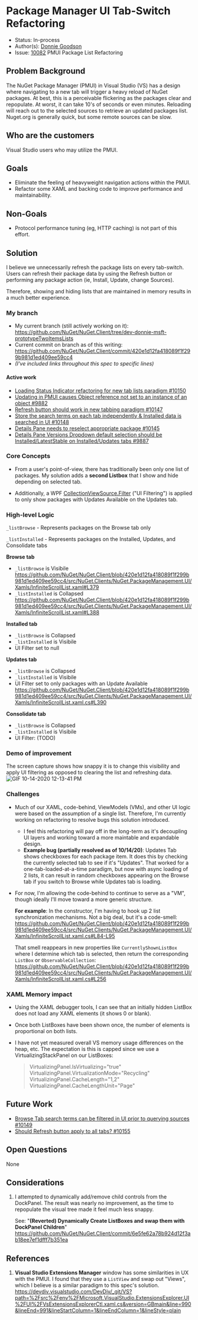 # Package Manager UI Tab-Switch Refactoring

* Status: In-process
* Author(s): [Donnie Goodson](https://github.com/donnie-msft)
* Issue: [10082](https://github.com/NuGet/Home/issues/10082) PMUI Package List Refactoring

## Problem Background

The NuGet Package Manager (PMUI) in Visual Studio (VS) has a design where navigating to a new tab will trigger a heavy reload of NuGet packages. At best, this is a perceivable flickering as the packages clear and repopulate. At worst, it can take 10's of seconds or even minutes. Reloading will reach out to the selected sources to retrieve an updated packages list. Nuget.org is generally quick, but some remote sources can be slow. 


## Who are the customers

Visual Studio users who may utilize the PMUI.

## Goals

* Eliminate the feeling of heavyweight navigation actions within the PMUI.
* Refactor some XAML and backing code to improve performance and maintainability.

## Non-Goals

* Protocol performance tuning (eg, HTTP caching) is not part of this effort.

## Solution
I believe we unnecessarily refresh the package lists on every tab-switch. Users can refresh their package data by using the Refresh button or performing any package action (ie, Install, Update, change Sources). 

Therefore, showing and hiding lists that are maintained in memory results in a much better experience.

### My branch
* My current branch (still actively working on it): https://github.com/NuGet/NuGet.Client/tree/dev-donnie-msft-prototypeTwoItemsLists
* Current commit on branch as of this writing: https://github.com/NuGet/NuGet.Client/commit/420e1d12fa418089f1f299b981d1ed409ee59cc4
* _(I've included links throughout this spec to specific lines)_

#### Active work
* [Loading Status Indicator refactoring for new tab lists paradigm #10150](https://github.com/NuGet/Home/issues/10150)
* [Updating in PMUI causes Object reference not set to an instance of an object #9882](https://github.com/NuGet/Home/issues/9882)
* [Refresh button should work in new tabbing paradigm #10147](https://github.com/NuGet/Home/issues/10147)
* [Store the search terms on each tab independently & Installed data is searched in UI #10148](https://github.com/NuGet/Home/issues/10148)
* [Details Pane needs to reselect appropriate package #10145](https://github.com/NuGet/Home/issues/10145)
* [Details Pane Versions Dropdown default selection should be Installed/LatestStable on Installed/Updates tabs #9887](https://github.com/NuGet/Home/issues/9887)

### Core Concepts
* From a user's point-of-view, there has traditionally been only one list of packages. My solution adds a **second Listbox** that I show and hide depending on selected tab. 

* Additionally, a WPF [CollectionViewSource.Filter](https://docs.microsoft.com/en-us/dotnet/api/system.windows.data.collectionviewsource?view=netcore-3.1#events) ("UI Filtering") is applied to only show packages with Updates Available on the Updates tab.

### High-level Logic
`_listBrowse` - Represents packages on the Browse tab only

`_listInstalled` - Represents packages on the Installed, Updates, and Consolidate tabs

**Browse tab**
* `_listBrowse` is Visibile https://github.com/NuGet/NuGet.Client/blob/420e1d12fa418089f1f299b981d1ed409ee59cc4/src/NuGet.Clients/NuGet.PackageManagement.UI/Xamls/InfiniteScrollList.xaml#L379
* `_listInstalled` is Collapsed https://github.com/NuGet/NuGet.Client/blob/420e1d12fa418089f1f299b981d1ed409ee59cc4/src/NuGet.Clients/NuGet.PackageManagement.UI/Xamls/InfiniteScrollList.xaml#L388

**Installed tab**
* `_listBrowse` is Collapsed
* `_listInstalled` is Visibile
* UI Filter set to null 

**Updates tab**
* `_listBrowse` is Collapsed
* `_listInstalled` is Visibile
* UI Filter set to only packages with an Update Available https://github.com/NuGet/NuGet.Client/blob/420e1d12fa418089f1f299b981d1ed409ee59cc4/src/NuGet.Clients/NuGet.PackageManagement.UI/Xamls/InfiniteScrollList.xaml.cs#L390

**Consolidate tab**
* `_listBrowse` is Collapsed
* `_listInstalled` is Visibile
* UI Filter: (TODO)


### Demo of improvement
The screen capture shows how snappy it is to change this visibility and apply UI filtering as opposed to clearing the list and refreshing data.
![GIF 10-14-2020 12-13-41 PM](https://user-images.githubusercontent.com/49205731/96022393-cad9a100-0e1e-11eb-80ef-8bb2b2974339.gif)


### Challenges
* Much of our XAML, code-behind, ViewModels (VMs), and other UI logic were based on the assumption of a single list. Therefore, I'm currently working on refactoring to resolve bugs this solution introduced. 
  * I feel this refactoring will pay off in the long-term as it's decoupling UI layers and working toward a more maintable and expandable design.
  * **Example bug (partially resolved as of 10/14/20)**: Updates Tab shows checkboxes for each package item. It does this by checking the currently selected tab to see if it's "Updates". That worked for a one-tab-loaded-at-a-time paradigm, but now with async loading of 2 lists, it can result in random checkboxes appearing on the Browse tab if you switch to Browse while Updates tab is loading. 

* For now, I'm allowing the code-behind to continue to serve as a "VM", though ideally I'll move toward a more generic structure. 

  **For example**:
  In the constructor, I'm having to hook up 2 list synchronization mechanisms. Not a big deal, but it's a code-smell:
  https://github.com/NuGet/NuGet.Client/blob/420e1d12fa418089f1f299b981d1ed409ee59cc4/src/NuGet.Clients/NuGet.PackageManagement.UI/Xamls/InfiniteScrollList.xaml.cs#L84-L95

  That smell reappears in new properties like `CurrentlyShownListBox` where I determine which tab is selected, then return the corresponding `ListBox` or `ObservableCollection`: 
  https://github.com/NuGet/NuGet.Client/blob/420e1d12fa418089f1f299b981d1ed409ee59cc4/src/NuGet.Clients/NuGet.PackageManagement.UI/Xamls/InfiniteScrollList.xaml.cs#L256

### XAML Memory impact
* Using the XAML debugger tools, I can see that an initially hidden ListBox does not load any XAML elements (it shows 0 or blank). 
* Once both ListBoxes have been shown once, the number of elements is proportional on both lists.
* I have not yet measured overall VS memory usage differences on the heap, etc. The expectation is this is capped since we use a VirtualizingStackPanel on our ListBoxes:
	    
    >VirtualizingPanel.IsVirtualizing="true"  
    VirtualizingPanel.VirtualizationMode="Recycling"  
    VirtualizingPanel.CacheLength="1,2"  
    VirtualizingPanel.CacheLengthUnit="Page"  

## Future Work

* [Browse Tab search terms can be filtered in UI prior to querying sources #10149](https://github.com/NuGet/Home/issues/10149)
* [Should Refresh button apply to all tabs? #10155](https://github.com/NuGet/Home/issues/10155)

## Open Questions

None

## Considerations

1. I attempted to dynamically add/remove child controls from the DockPanel. The result was nearly no improvement, as the time to repopulate the visual tree made it feel much less snappy.

    See: "**(Reverted) Dynamically Create ListBoxes and swap them with DockPanel Children**" https://github.com/NuGet/NuGet.Client/commit/6e5fe62a78b924d12f3ab18ee7ef1dfff7b351ea

## References
1. **Visual Studio Extensions Manager** window has some similarities in UX with the PMUI. I found that they use a `ListView` and swap out "Views", which I believe is a similar paradigm to this spec's solution. https://devdiv.visualstudio.com/DevDiv/_git/VS?path=%2Fsrc%2Fenv%2FMicrosoft.VisualStudio.ExtensionsExplorer.UI%2FUI%2FVsExtensionsExplorerCtl.xaml.cs&version=GBmain&line=990&lineEnd=991&lineStartColumn=1&lineEndColumn=1&lineStyle=plain
